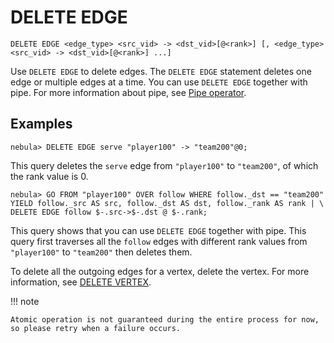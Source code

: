 # DELETE EDGE

```ngql
DELETE EDGE <edge_type> <src_vid> -> <dst_vid>[@<rank>] [, <edge_type> <src_vid> -> <dst_vid>[@<rank>] ...]
```

Use `DELETE EDGE` to delete edges. The `DELETE EDGE` statement deletes one edge or multiple edges at a time. You can use `DELETE EDGE` together with pipe. For more information about pipe, see [Pipe operator](../5.operators/4.pipe.md).

## Examples

```ngql
nebula> DELETE EDGE serve "player100" -> "team200"@0;
```

This query deletes the `serve` edge from `"player100"` to `"team200"`, of which the rank value is 0.

```ngql
nebula> GO FROM "player100" OVER follow WHERE follow._dst == "team200" YIELD follow._src AS src, follow._dst AS dst, follow._rank AS rank | \
DELETE EDGE follow $-.src->$-.dst @ $-.rank;
```

This query shows that you can use `DELETE EDGE` together with pipe. This query first traverses all the `follow` edges with different rank values from `"player100"` to `"team200"` then deletes them.

To delete all the outgoing edges for a vertex, delete the vertex. For more information, see [DELETE VERTEX](../12.vertex-statements/4.delete-vertex.md).

!!! note

    Atomic operation is not guaranteed during the entire process for now, so please retry when a failure occurs.

